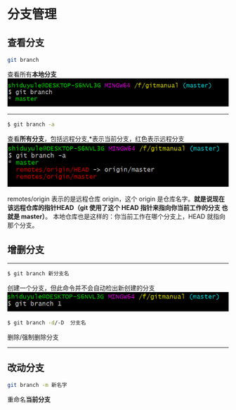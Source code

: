 # 分支管理

## 查看分支
```bash
git branch
```
查看所有**本地分支**
![](images/2022-10-09-09-50-27.png)

---
```bash
$ git branch -a 
```
查看**所有分支**，包括远程分支,*表示当前分支，红色表示远程分支
![](images/2022-10-09-09-55-44.png)

remotes/origin 表示的是远程仓库 origin，这个 origin 是仓库名字。**就是说现在 该远程仓库的指针HEAD（git 使用了这个 HEAD 指针来指向你当前工作的分支 也就是 master）**。 本地仓库也是这样的：你当前工作在哪个分支上，HEAD 就指向那个分支。

## 增删分支
---
```bash
$ git branch 新分支名 
```
创建一个分支，但此命令并不会自动检出新创建的分支
![](images/2022-10-09-10-09-59.png)

```bash
$ git branch -d/-D  分支名
```
删除/强制删除分支

---

## 改动分支
```bash
git branch -m 新名字
```
重命名**当前分支**

